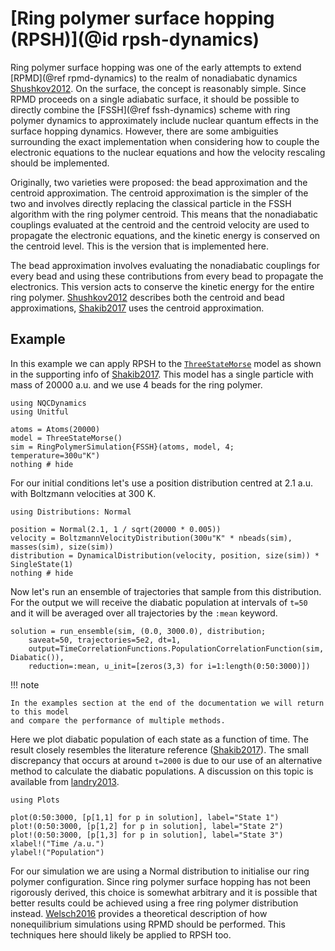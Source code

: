 # [Ring polymer surface hopping (RPSH)](@id rpsh-dynamics)

Ring polymer surface hopping was one of the early attempts to extend
[RPMD](@ref rpmd-dynamics) to
the realm of nonadiabatic dynamics [Shushkov2012](@cite).
On the surface, the concept is reasonably simple. Since RPMD proceeds on a single
adiabatic surface, it should be possible to directly combine the
[FSSH](@ref fssh-dynamics) scheme with ring
polymer dynamics to approximately include nuclear quantum effects in the surface
hopping dynamics.
However, there are some ambiguities surrounding the exact implementation when
considering how to couple the electronic equations to the nuclear equations and how the
velocity rescaling should be implemented.

Originally, two varieties were proposed: the bead approximation and the
centroid approximation.
The centroid approximation is the simpler of the two and involves directly replacing
the classical particle in the FSSH algorithm with the ring polymer centroid.
This means that the nonadiabatic couplings evaluated at the centroid and
the centroid velocity are used to propagate the electronic equations, and the
kinetic energy is conserved on the centroid level.
This is the version that is implemented here.

The bead approximation involves evaluating the nonadiabatic couplings for every bead
and using these contributions from every bead to propagate the electronics.
This version acts to conserve the kinetic energy for the entire ring polymer.
[Shushkov2012](@cite) describes both the centroid and bead approximations, [Shakib2017](@cite)
uses the centroid approximation.

## Example

In this example we can apply RPSH to the [`ThreeStateMorse`](@ref) model as shown in the
supporting info of [Shakib2017](@cite). This model has a single particle with mass of 20000 a.u.
and we use 4 beads for the ring polymer.

```@example rpsh
using NQCDynamics
using Unitful

atoms = Atoms(20000)
model = ThreeStateMorse()
sim = RingPolymerSimulation{FSSH}(atoms, model, 4; temperature=300u"K")
nothing # hide
```

For our initial conditions let's use a position distribution centred at 2.1 a.u.
with Boltzmann velocities at 300 K.
```@example rpsh
using Distributions: Normal

position = Normal(2.1, 1 / sqrt(20000 * 0.005))
velocity = BoltzmannVelocityDistribution(300u"K" * nbeads(sim), masses(sim), size(sim))
distribution = DynamicalDistribution(velocity, position, size(sim)) * SingleState(1)
nothing # hide
```

Now let's run an ensemble of trajectories that sample from this distribution.
For the output we will receive the diabatic population at intervals of `t=50`
and it will be averaged over all trajectories by the `:mean` keyword.
```@example rpsh
solution = run_ensemble(sim, (0.0, 3000.0), distribution;
    saveat=50, trajectories=5e2, dt=1,
    output=TimeCorrelationFunctions.PopulationCorrelationFunction(sim, Diabatic()),
    reduction=:mean, u_init=[zeros(3,3) for i=1:length(0:50:3000)])
```

!!! note

    In the examples section at the end of the documentation we will return to this model
    and compare the performance of multiple methods.

Here we plot diabatic population of each state as a function of time.
The result closely resembles the literature reference ([Shakib2017](@cite)). The small
discrepancy that occurs at around `t=2000` is due to our use of an alternative method
to calculate the diabatic populations.
A discussion on this topic is available from [landry2013](@cite).
```@example rpsh
using Plots

plot(0:50:3000, [p[1,1] for p in solution], label="State 1")
plot!(0:50:3000, [p[1,2] for p in solution], label="State 2")
plot!(0:50:3000, [p[1,3] for p in solution], label="State 3")
xlabel!("Time /a.u.")
ylabel!("Population")
```

For our simulation we are using a Normal distribution to initialise our ring polymer configuration.
Since ring polymer surface hopping has not been rigorously derived, this choice is somewhat arbitrary
and it is possible that better results could be achieved using a free ring polymer distribution instead.
[Welsch2016](@cite) provides a theoretical description of how nonequilibrium simulations using RPMD
should be performed. This techniques here should likely be applied to RPSH too.

